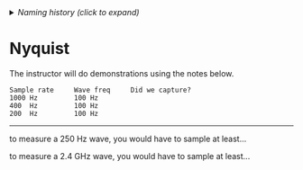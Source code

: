 <details><summary><i>Naming history (click to expand)</i></summary>
<pre>
2022 Aug 08: 050-Nyquist.md
2022 Aug 30: 090-Nyquist.md 
2023 Jan 04: 082-Nyquist.md 
2023 Jan 23: 082LATER-Nyquist.md 
2023 Jan 28: 999-Nyquist.md
2023 May 22: 040_Nyquist.md
</pre>
</details>

# Nyquist

The instructor will do demonstrations using the notes below.

```
Sample rate     Wave freq     Did we capture?
1000 Hz         100 Hz       
400  Hz         100 Hz        
200  Hz         100 Hz        
```

-------------------

to measure a 250 Hz wave, you would have to sample at least...
 
 
to measure a 2.4 GHz wave, you would have to sample at least...

 
 
